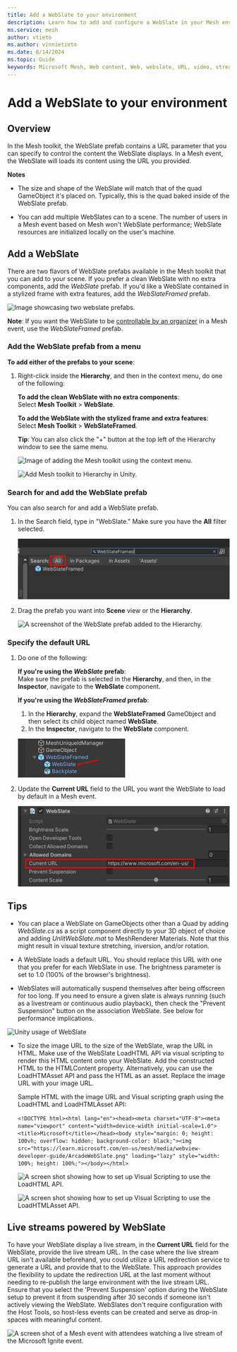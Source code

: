 ```yaml
---
title: Add a WebSlate to your environment
description: Learn how to add and configure a WebSlate in your Mesh environment.
ms.service: mesh
author: vtieto
ms.author: vinnietieto
ms.date: 8/14/2024
ms.topic: Guide
keywords: Microsoft Mesh, Web content, Web, webslate, URL, video, streaming video, whiteboard
---
```


# Add a WebSlate to your environment

## Overview

In the Mesh toolkit, the WebSlate prefab contains a URL parameter that you can specify to control the content the WebSlate displays. In a Mesh event, the WebSlate will loads its content using the URL you provided.

**Notes**

- The size and shape of the WebSlate will match that of the quad GameObject it's placed on. Typically, this is the quad baked inside of the WebSlate prefab.

- You can add multiple WebSlates can to a scene. The number of users in a Mesh event based on Mesh won't WebSlate performance; WebSlate resources are initialized locally on the user's machine.

## Add a WebSlate

There are two flavors of WebSlate prefabs available in the Mesh toolkit that you can add to your scene. If you prefer a clean WebSlate with no extra components, add the _WebSlate_ prefab. If you'd like a WebSlate contained in a stylized frame with extra features, add the _WebSlateFramed_ prefab.

![Image showcasing two webslate prefabs.](../../../media/webview-developer-guide/image025.png)

**Note**: If you want the WebSlate to be [controllable by an organizer](./control-webslates.md) in a Mesh event, use the *WebSlateFramed* prefab.

### Add the WebSlate prefab from a menu

**To add either of the prefabs to your scene**:

1. Right-click inside the **Hierarchy**, and then in the context menu, do one of the following:

   **To add the clean WebSlate with no extra components**:  
   Select **Mesh Toolkit** > **WebSlate**.

   **To add the WebSlate with the stylized frame and extra features**:  
   Select **Mesh Toolkit** > **WebSlateFramed**.

   **Tip**: You can also click the "+" button at the top left of the Hierarchy window to see the same menu.

   ![Image of adding the Mesh toolkit using the context menu.](../../../media/webview-developer-guide/image006.png)

   ![Add Mesh toolkit to Hierarchy in Unity.](../../../media/webview-developer-guide/image007.png)

### Search for and add the WebSlate prefab

You can also search for and add a WebSlate prefab.

1. In the Search field, type in "WebSlate." Make sure you have the **All** filter selected.

   ![A screen shot of the list of results after WebSlate has been searched for.](../../../media/enhance-your-environment/web_content/001-webslate-search-results.png)

1. Drag the prefab you want into **Scene** view or the **Hierarchy**.

   ![A screenshot of the WebSlate prefab added to the Hierarchy.](../../../media/enhance-your-environment/web_content/002-webslate-in-scene-and-hierarchy.png)

### Specify the default URL

1. Do one of the following:

    **If you're using the *WebSlate* prefab**:  
    Make sure the prefab is selected in the **Hierarchy**, and then, in the **Inspector**, navigate to the **WebSlate** component.
    
    **If you're using the *WebSlateFramed* prefab**:
    1. In the **Hierarchy**, expand the **WebSlateFramed** GameObject and then select its child object named **WebSlate**.
    1. In the **Inspector**, navigate to the **WebSlate** component.

   ![A screenshot of the WebSlate child object highlighted in the Hierarchy.](../../../media/enhance-your-environment/web_content/005-webslate-child.png)

1. Update the **Current URL** field to the URL you want the WebSlate to load by default in a Mesh event.

   ![A screenshot of the WebSlate child object highlighted in the Hierarchy.](../../../media/enhance-your-environment/web_content/006-current-url.png)

## Tips

- You can place a WebSlate on GameObjects other than a Quad by adding *WebSlate.cs* as a script component directly to your 3D object of choice and adding *UnlitWebSlate.mat* to MeshRenderer Materials. Note that this might result in visual texture stretching, inversion, and/or rotation.

- A WebSlate loads a default URL. You should replace this URL with one that you prefer for each WebSlate in use. The brightness parameter is set to 1.0 (100% of the browser's brightness).

- WebSlates will automatically suspend themselves after being offscreen for too long. If you need to ensure a given slate is always running (such as a livestream or continuous audio playback), then check the "Prevent Suspension" button on the association WebSlate. See below for performance implications.

![Unity usage of WebSlate](../../../media/webview-developer-guide/image004.png)

- To size the image URL to the size of the WebSlate, wrap the URL in HTML. Make use of the WebSlate LoadHTML API via visual scripting to render this HTML content onto your WebSlate. Add the constructed HTML to the HTMLContent property. Alternatively, you can use the LoadHTMAsset API and pass the HTML as an asset. Replace the image URL with your image URL.

  Sample HTML with the image URL and Visual scripting graph using the LoadHTML and LoadHTMLAsset API:

  `<!DOCTYPE html><html lang="en"><head><meta charset="UTF-8"><meta name="viewport" content="width=device-width initial-scale=1.0"><title>Microsoft</title></head><body style="margin: 0; height: 100vh; overflow: hidden; background-color: black;"><img src="https://learn.microsoft.com/en-us/mesh/media/webview-developer-guide/ArcadeWebSlate.png" loading="lazy" style="width: 100%; height: 100%;"></body></html>`

  ![A screen shot showing how to set up Visual Scripting to use the LoadHTML API.](../../../media/webview-developer-guide/loadHTML-with-image.png)

  ![A screen shot showing how to set up Visual Scripting to use the LoadHTMLAsset API.](../../../media/webview-developer-guide/LoadHTMLAsset-with-image.png)

## Live streams powered by WebSlate

To have your WebSlate display a live stream, in the **Current URL** field for the WebSlate, provide the live stream URL. In the case where the live stream URL isn't available beforehand, you could utilize a URL redirection service to generate a URL and provide that to the WebSlate. This approach provides the flexibility to update the redirection URL at the last moment without needing to re-publish the large environment with the live stream URL. Ensure that you select the 'Prevent Suspension' option during the WebSlate setup to prevent it from suspending after 30 seconds if someone isn't actively viewing the WebSlate. WebSlates don't require configuration with the Host Tools, so host-less events can be created and serve as drop-in spaces with meaningful content.

![A screen shot of a Mesh event with attendees watching a live stream of the Microsoft Ignite event.](../../../media/webview-developer-guide/ignite-livestream.png)






